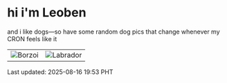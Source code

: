 # hi i'm Leoben

and i like dogs—so have some random dog pics that change whenever my CRON feels like it

|  |  |
|--------|----------|
| ![Borzoi](https://random-dog-vercel.vercel.app/api/random-borzoi?v=1755345214) | ![Labrador](https://random-dog-vercel.vercel.app/api/random-labrador?v=1755345214) |

Last updated: 2025-08-16 19:53 PHT
